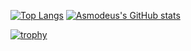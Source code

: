 [![Top Langs](https://github-readme-stats.vercel.app/api/top-langs/?username=AsmodeumX)](https://github.com/AsmodeumX/github-readme-stats)
[![Asmodeus's GitHub stats](https://github-readme-stats.vercel.app/api?username=AsmodeumX)](https://github.com/AsmodeumX/github-readme-stats)


[![trophy](https://github-profile-trophy.vercel.app/?username=ryo-ma&theme=onedark)](https://github.com/ryo-ma/github-profile-trophy)
